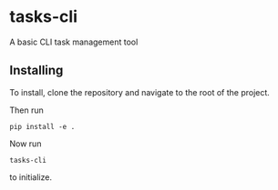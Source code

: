 # tasks-cli
A basic CLI task management tool

## Installing
To install, clone the repository and navigate to the root of
the project.

Then run
```
pip install -e .
```

Now run 
```
tasks-cli
```
to initialize.
